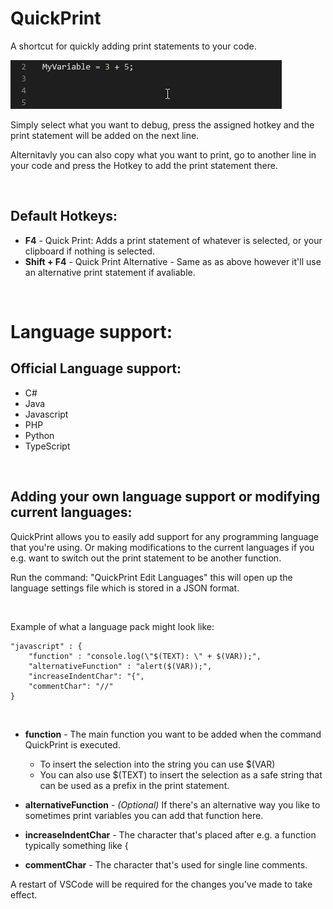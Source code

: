 # **QuickPrint**

A shortcut for quickly adding print statements to your code.

![Demo](https://github.com/nils-soderman/quickprint-vscode/blob/master/media/demo.gif?raw=true)

Simply select what you want to debug, press the assigned hotkey and the print statement will be added on the next line.

Alternitavly you can also copy what you want to print, go to another line in your code and press the Hotkey to add the print statement there.

<br/>

## Default Hotkeys:
* **F4** - Quick Print: Adds a print statement of whatever is selected, or your clipboard if nothing is selected.
* **Shift + F4** - Quick Print Alternative - Same as as above however it'll use an alternative print statement if avaliable.

<br/>

# Language support:

## **Official Language support:**
* C#
* Java
* Javascript
* PHP
* Python
* TypeScript

<br/>

## **Adding your own language support or modifying current languages:**
QuickPrint allows you to easily add support for any programming language that you're using. Or making modifications to the current languages if you e.g. want to switch out the print statement to be another function.

Run the command: "QuickPrint Edit Languages" this will open up the language settings file which is stored in a JSON format.

<br/>

Example of what a language pack might look like:

    "javascript" : {
        "function" : "console.log(\"$(TEXT): \" + $(VAR));",
        "alternativeFunction" : "alert($(VAR));",
        "increaseIndentChar": "{",
        "commentChar": "//"
    }

<br/>

* **function** - The main function you want to be added when the command QuickPrint is executed.
    * To insert the selection into the string you can use $(VAR)
    * You can also use $(TEXT) to insert the selection as a safe string that can be used as a prefix in the print statement.

* **alternativeFunction** - _(Optional)_ If there's an alternative way you like to sometimes print variables you can add that function here.

* **increaseIndentChar** - The character that's placed after e.g. a function typically something like {

* **commentChar** - The character that's used for single line comments.

A restart of VSCode will be required for the changes you've made to take effect.
